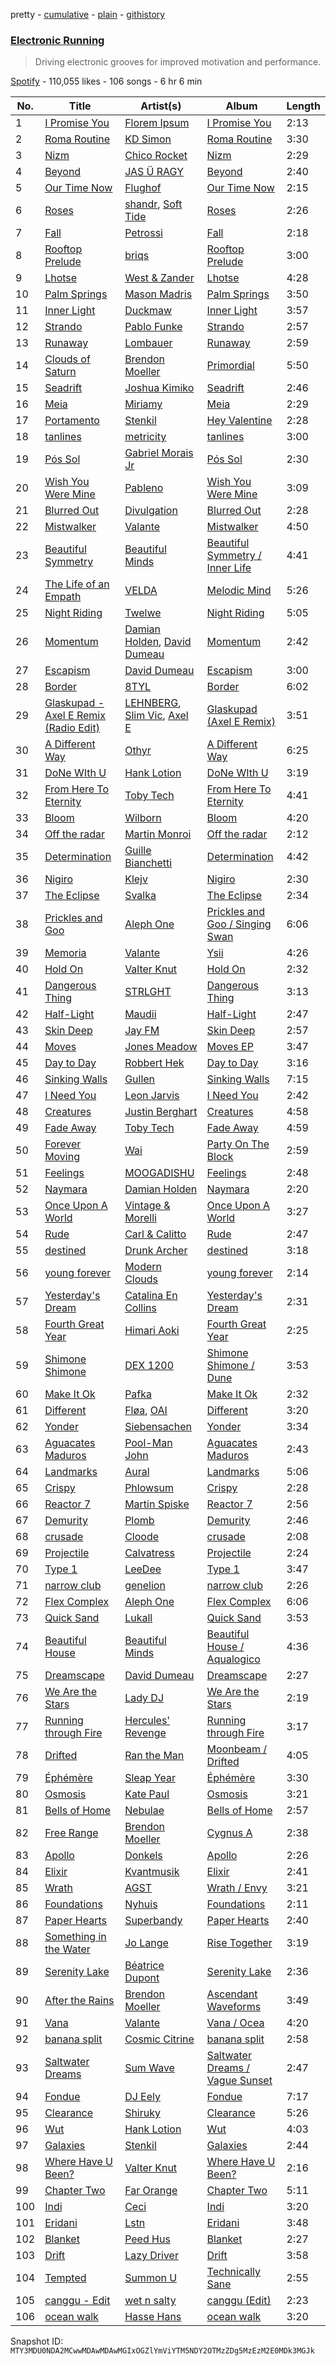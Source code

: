 pretty - [cumulative](/playlists/cumulative/37i9dQZF1DX4Y1uAfxGdKJ.md) - [plain](/playlists/plain/37i9dQZF1DX4Y1uAfxGdKJ) - [githistory](https://github.githistory.xyz/mackorone/spotify-playlist-archive/blob/main/playlists/plain/37i9dQZF1DX4Y1uAfxGdKJ)

### [Electronic Running](https://open.spotify.com/playlist/37i9dQZF1DX4Y1uAfxGdKJ)

> Driving electronic grooves for improved motivation and performance.

[Spotify](https://open.spotify.com/user/spotify) - 110,055 likes - 106 songs - 6 hr 6 min

| No. | Title | Artist(s) | Album | Length |
|---|---|---|---|---|
| 1 | [I Promise You](https://open.spotify.com/track/52PxCQQlAme3g0UjH2smhF) | [Florem Ipsum](https://open.spotify.com/artist/594PMnBcYcEU1sTCC75Iir) | [I Promise You](https://open.spotify.com/album/3IKrjcrhhF9KVVyhLR9uiI) | 2:13 |
| 2 | [Roma Routine](https://open.spotify.com/track/6tRdbsDBn6BQ4Pk9fz2JAl) | [KD Simon](https://open.spotify.com/artist/5vdDoo0msksIJMUMyTwoIe) | [Roma Routine](https://open.spotify.com/album/7DVuxMwQTHvRi2l6Vra5Ce) | 3:30 |
| 3 | [Nizm](https://open.spotify.com/track/3fMOE6PBOkIAEHlMAExlKj) | [Chico Rocket](https://open.spotify.com/artist/7IQwKCAaA9LPTctkNr3QmQ) | [Nizm](https://open.spotify.com/album/0pq3stQS2eEe1xRDpqDix8) | 2:29 |
| 4 | [Beyond](https://open.spotify.com/track/79cOXogBTBDiF91jhr9ih6) | [JAS Ü RAGY](https://open.spotify.com/artist/7b2TMfZW8CqOmhlCbPD7Y6) | [Beyond](https://open.spotify.com/album/4xbkWiqzlcupDVAWbGb0RA) | 2:40 |
| 5 | [Our Time Now](https://open.spotify.com/track/2aZuFiKKYc1nA9ASa2ymwq) | [Flughof](https://open.spotify.com/artist/3eI7754qHEzf640yHt3MXX) | [Our Time Now](https://open.spotify.com/album/6KtMeqAX5259a1x3E2i1RS) | 2:15 |
| 6 | [Roses](https://open.spotify.com/track/5XaXglOKQnMT32dutt3qEU) | [shandr](https://open.spotify.com/artist/2DNdJPmAKrAOWKBTvyTsJU), [Soft Tide](https://open.spotify.com/artist/3fsqt6QGQnfuQmowwrxOVZ) | [Roses](https://open.spotify.com/album/7iU3cbOW2q9bEfetPu0jXn) | 2:26 |
| 7 | [Fall](https://open.spotify.com/track/7HnJXWqcZGCjcMQX29lkqq) | [Petrossi](https://open.spotify.com/artist/292Qxue6mDhhn2lAb1UTPY) | [Fall](https://open.spotify.com/album/2YGKlK0R82VtrqZXYqKjWG) | 2:18 |
| 8 | [Rooftop Prelude](https://open.spotify.com/track/5ghSf2DY96iGYoB4vQePpE) | [briqs](https://open.spotify.com/artist/2fimBXXBJgpNOdq7Jk1osw) | [Rooftop Prelude](https://open.spotify.com/album/04mVbv0JlznRDcTBneKQQw) | 3:00 |
| 9 | [Lhotse](https://open.spotify.com/track/2nnC39bmk3IhgU6Y234PEW) | [West & Zander](https://open.spotify.com/artist/2Zjic6AMVbL0WvXf5ll1lA) | [Lhotse](https://open.spotify.com/album/0UOdspMM2Np1WVALtBLVdx) | 4:28 |
| 10 | [Palm Springs](https://open.spotify.com/track/33Qvtl9E5ARA8HOxgEBX4v) | [Mason Madris](https://open.spotify.com/artist/4fJWxGIcLWTW9BGjDBy7Yo) | [Palm Springs](https://open.spotify.com/album/6LxmhD0Jkhbt8r8CcYcxBf) | 3:50 |
| 11 | [Inner Light](https://open.spotify.com/track/2ohFbsoB7uVvTTgCk7aWY3) | [Duckmaw](https://open.spotify.com/artist/4T1LvLyHdDj300MVNb6VyD) | [Inner Light](https://open.spotify.com/album/0kyY8NnooE5jHa3TBB2Dd9) | 3:57 |
| 12 | [Strando](https://open.spotify.com/track/5w7VoQPLh12DPLASLcd4ew) | [Pablo Funke](https://open.spotify.com/artist/2XsRJTf7BZQTrb3BumlhHm) | [Strando](https://open.spotify.com/album/00RDUWlShtyBYbZvdpB89W) | 2:57 |
| 13 | [Runaway](https://open.spotify.com/track/5jjCspZaeMpClv7S1H3a8E) | [Lombauer](https://open.spotify.com/artist/1xYnhHUchQSdNUiAFj1UFI) | [Runaway](https://open.spotify.com/album/3sOxykiyJjLNSiohhvL9hb) | 2:59 |
| 14 | [Clouds of Saturn](https://open.spotify.com/track/0P3NmkTGRUF0Asg8FuAOTv) | [Brendon Moeller](https://open.spotify.com/artist/3V3T5haMWZGfFxqVsAB9oB) | [Primordial](https://open.spotify.com/album/17yAydXl6iXvXJojFXYDVp) | 5:50 |
| 15 | [Seadrift](https://open.spotify.com/track/3L3Zugtoy4iSpky2oiOjDI) | [Joshua Kimiko](https://open.spotify.com/artist/0rseV1mtdhrtR6FEHuvOIm) | [Seadrift](https://open.spotify.com/album/6EQYRA1zDcrhK0N9faGKbe) | 2:46 |
| 16 | [Meia](https://open.spotify.com/track/1G6EfETRr0lUPuTcJPlBiY) | [Miriamy](https://open.spotify.com/artist/4GRc7Ci5nEs8ZEr2dm6cUz) | [Meia](https://open.spotify.com/album/2IfD8qk6bCxCuQmtraOZRs) | 2:29 |
| 17 | [Portamento](https://open.spotify.com/track/563A3oAQnjkDEqEjlbs2bO) | [Stenkil](https://open.spotify.com/artist/0ZatGtzzVJiSlOiZkVU2ln) | [Hey Valentine](https://open.spotify.com/album/4oFLsHYWq3URi7y8zdDg6r) | 2:28 |
| 18 | [tanlines](https://open.spotify.com/track/1q3rZdIOgKe4LQPpcBqiyo) | [metricity](https://open.spotify.com/artist/3GyvrTet9xaits2vMSrVlT) | [tanlines](https://open.spotify.com/album/3eD0id4j2SrYRn9VeX5nkm) | 3:00 |
| 19 | [Pós Sol](https://open.spotify.com/track/2bbPnvi0OaViwKNEG0DnPC) | [Gabriel Morais Jr](https://open.spotify.com/artist/3jTAleOz2QG9rgNrkjcEKb) | [Pós Sol](https://open.spotify.com/album/7h2mvg8UNNs3TPl0hxgPBj) | 2:30 |
| 20 | [Wish You Were Mine](https://open.spotify.com/track/3nTWBIjPDUWuuAfIdgQgxi) | [Pableno](https://open.spotify.com/artist/3Yx4eLSofQtpIvtTGcM77h) | [Wish You Were Mine](https://open.spotify.com/album/5wbyzmz1QgQ2B9K5NSoaGL) | 3:09 |
| 21 | [Blurred Out](https://open.spotify.com/track/4QgCRg5t83rKvuCTQ11JHj) | [Divulgation](https://open.spotify.com/artist/0OHISbYU0LMw4dMlkGVczm) | [Blurred Out](https://open.spotify.com/album/4cqUGKojyJhyIkunDDqu4A) | 2:28 |
| 22 | [Mistwalker](https://open.spotify.com/track/29HBY8bz6ut3ePI9VyEtx5) | [Valante](https://open.spotify.com/artist/3s1vSYK2eb5fflFHezIbUh) | [Mistwalker](https://open.spotify.com/album/6r0JeC4CfopkU0otpIKqTg) | 4:50 |
| 23 | [Beautiful Symmetry](https://open.spotify.com/track/5MaIAkTbRIDxH1Eit4WTwM) | [Beautiful Minds](https://open.spotify.com/artist/5mDrLKHpzWOlD73nhHYUty) | [Beautiful Symmetry / Inner Life](https://open.spotify.com/album/7KDwizgKEqbPomuX6ICql1) | 4:41 |
| 24 | [The Life of an Empath](https://open.spotify.com/track/6SKHpIBF0zImsmqmRkgvwp) | [VELDA](https://open.spotify.com/artist/4qJI9uNSis7Qi4J1q1Eufn) | [Melodic Mind](https://open.spotify.com/album/6U1k2aJKB0xIeHXAeG52mS) | 5:26 |
| 25 | [Night Riding](https://open.spotify.com/track/1lzBu9GwCyWPieEWTrqtnI) | [Twelwe](https://open.spotify.com/artist/0cXv4l0iCzhQrRljsAQyQW) | [Night Riding](https://open.spotify.com/album/6fGErE6z1bpMnu6Qm2qRXP) | 5:05 |
| 26 | [Momentum](https://open.spotify.com/track/0dwUqHfuKGhtYCChyeLyxX) | [Damian Holden](https://open.spotify.com/artist/6VgyMZzlNejIhFh7Yn6SlM), [David Dumeau](https://open.spotify.com/artist/7w0cV0FuzKwIknB51cxzfQ) | [Momentum](https://open.spotify.com/album/1QsITkVjzy1Rx4AqYNUAsZ) | 2:42 |
| 27 | [Escapism](https://open.spotify.com/track/3pc3At69FqsZtWmvfyMDqQ) | [David Dumeau](https://open.spotify.com/artist/7w0cV0FuzKwIknB51cxzfQ) | [Escapism](https://open.spotify.com/album/6PcXdMwu5xe46sGQZRPbv3) | 3:00 |
| 28 | [Border](https://open.spotify.com/track/4loHyp6Rhk3aOgdXz1n8Y0) | [8TYL](https://open.spotify.com/artist/0lW3Li71IqwPWQFYBuwVmQ) | [Border](https://open.spotify.com/album/2SQpSGWdyhaTHpTWB7wz84) | 6:02 |
| 29 | [Glaskupad \- Axel E Remix \(Radio Edit\)](https://open.spotify.com/track/3fUtw6vacMxmpRHay1VztG) | [LEHNBERG](https://open.spotify.com/artist/7BRf7UkrsYXvgABbadmh3L), [Slim Vic](https://open.spotify.com/artist/2RQNyybaIaaskTzRz3fVDZ), [Axel E](https://open.spotify.com/artist/1GHddwV8QFsOhnDlLlYANI) | [Glaskupad \(Axel E Remix\)](https://open.spotify.com/album/2kcieKSF7jELFFBZ7UOVIP) | 3:51 |
| 30 | [A Different Way](https://open.spotify.com/track/2gdz7MRCHpxQlR9FrGyTNM) | [Othyr](https://open.spotify.com/artist/4ZNya8Pc6fLVRytdM8pnkv) | [A Different Way](https://open.spotify.com/album/2PmFKGURKYeSO6CnyaVwmf) | 6:25 |
| 31 | [DoNe WIth U](https://open.spotify.com/track/0eLSVeBu5fdxT4W0k316OK) | [Hank Lotion](https://open.spotify.com/artist/6d71KgnO30CCz8iSQuzFkM) | [DoNe WIth U](https://open.spotify.com/album/2KBV2mmv8BboYNMIm2H6nl) | 3:19 |
| 32 | [From Here To Eternity](https://open.spotify.com/track/0CVApUBXDYlSnqFtAl7E1S) | [Toby Tech](https://open.spotify.com/artist/3AIUmOlOCNpbVbYL9RirIM) | [From Here To Eternity](https://open.spotify.com/album/5yvourEPzugOQ0Z4RkrFf7) | 4:41 |
| 33 | [Bloom](https://open.spotify.com/track/18giPJITeabMO6IB2pp45x) | [Wilborn](https://open.spotify.com/artist/73bYcf4jRS1co8vAERIbJW) | [Bloom](https://open.spotify.com/album/2OtEMRK0aS7xrnrrLtr44T) | 4:20 |
| 34 | [Off the radar](https://open.spotify.com/track/6LpCOSM7ti0RkktlPHPBbK) | [Martin Monroi](https://open.spotify.com/artist/4IB5E37eyDYzrP0nQPogaq) | [Off the radar](https://open.spotify.com/album/1KmL8xWaFnWAWMbistk5L6) | 2:12 |
| 35 | [Determination](https://open.spotify.com/track/3Xxt0tIwZXTAdVGTysU5uy) | [Guille Bianchetti](https://open.spotify.com/artist/3JqwtW5C92SUeX85A9DrRy) | [Determination](https://open.spotify.com/album/71Zr1m0srLoB48UBBMoQ30) | 4:42 |
| 36 | [Nigiro](https://open.spotify.com/track/2aGpPdS5daiW8vQrTI3SgC) | [Klejv](https://open.spotify.com/artist/491ZjutBNQPFA6hn5lDQW4) | [Nigiro](https://open.spotify.com/album/3VNO5vtzrLIbN9IVlBNVO8) | 2:30 |
| 37 | [The Eclipse](https://open.spotify.com/track/71wKe7nLKqkaq3JYAFEdna) | [Svalka](https://open.spotify.com/artist/3sKxosk24x3adgfDCvOBCr) | [The Eclipse](https://open.spotify.com/album/12mh93J0d59nHpqkWUEeqJ) | 2:34 |
| 38 | [Prickles and Goo](https://open.spotify.com/track/3anEkpGQT5hDxtPwtX4itO) | [Aleph One](https://open.spotify.com/artist/3oYNb7aE6uwlrEi6mehZeP) | [Prickles and Goo / Singing Swan](https://open.spotify.com/album/02HQv9kLC7kNf5jtcVP7mc) | 6:06 |
| 39 | [Memoria](https://open.spotify.com/track/1t9TTxVV7JYE3TqOXalOlc) | [Valante](https://open.spotify.com/artist/3s1vSYK2eb5fflFHezIbUh) | [Ysii](https://open.spotify.com/album/0Zoe3s98XNtiboI1Qhw2Ti) | 4:26 |
| 40 | [Hold On](https://open.spotify.com/track/3cBsoWySE5misjwiHXpe4h) | [Valter Knut](https://open.spotify.com/artist/4PjYynoChLbnYyhPVSMnbq) | [Hold On](https://open.spotify.com/album/1Yyshg4PD11md8uNRapu8x) | 2:32 |
| 41 | [Dangerous Thing](https://open.spotify.com/track/1XvuCcjK1Q3R8e0U2axlet) | [STRLGHT](https://open.spotify.com/artist/4Tpbh6x3um360ffs5DUpgx) | [Dangerous Thing](https://open.spotify.com/album/6drNv63YJsrNEu9dS96TaI) | 3:13 |
| 42 | [Half\-Light](https://open.spotify.com/track/3VGEC6MUbZTRjg93etNpw8) | [Maudii](https://open.spotify.com/artist/4sh66zMHXR6pqwSnw82Tdj) | [Half\-Light](https://open.spotify.com/album/1OOB3nQBqEh34J0J1Ekbn2) | 2:47 |
| 43 | [Skin Deep](https://open.spotify.com/track/1CAozfu6bPDxaKe39x030x) | [Jay FM](https://open.spotify.com/artist/0XHQV1DM8cqEJrB4gRuogs) | [Skin Deep](https://open.spotify.com/album/3pejPyeMAWaEasm6SzmURn) | 2:57 |
| 44 | [Moves](https://open.spotify.com/track/4fPv168u1RcMv7EvXpjhm2) | [Jones Meadow](https://open.spotify.com/artist/3MK71khOrqZwGpyfYzwKXR) | [Moves EP](https://open.spotify.com/album/5zW05MYM8hD6pBbhbyjQlC) | 3:47 |
| 45 | [Day to Day](https://open.spotify.com/track/6GsMZvIYPA1ZZT2Cf9hnUE) | [Robbert Hek](https://open.spotify.com/artist/5pCyrXY4JPw6EmwayVDhOK) | [Day to Day](https://open.spotify.com/album/1tB3DosWrTXSnQb11a3wms) | 3:16 |
| 46 | [Sinking Walls](https://open.spotify.com/track/4EH5JfnTScFvYhwadLbS3c) | [Gullen](https://open.spotify.com/artist/61k6okbUw17fpK27TFEXtI) | [Sinking Walls](https://open.spotify.com/album/4X6X9NKF0IUnXMtAHIgLSr) | 7:15 |
| 47 | [I Need You](https://open.spotify.com/track/3owktfqOe8kZ9zCoTSZ0T8) | [Leon Jarvis](https://open.spotify.com/artist/7Iqe5ZQLFGySYpAFUDttXJ) | [I Need You](https://open.spotify.com/album/7dXyHoHeaB5K1hfWgtdMoA) | 2:42 |
| 48 | [Creatures](https://open.spotify.com/track/2Xu88uUM8dvRSzsZa8Tm2W) | [Justin Berghart](https://open.spotify.com/artist/2U8TggBhPjlTITew6Z3Dgt) | [Creatures](https://open.spotify.com/album/4GSSe42yWKGReogQuuUfuE) | 4:58 |
| 49 | [Fade Away](https://open.spotify.com/track/3RO9tD7ttecxGrxJ0te80c) | [Toby Tech](https://open.spotify.com/artist/3AIUmOlOCNpbVbYL9RirIM) | [Fade Away](https://open.spotify.com/album/0iK59pBranztef9NbvtK1F) | 4:59 |
| 50 | [Forever Moving](https://open.spotify.com/track/4yVDSZslGasus5bSI1GOUH) | [Wai](https://open.spotify.com/artist/2naLLiIUfTp0IxAN6JM3hn) | [Party On The Block](https://open.spotify.com/album/5Kxpj5sNgDOgARuquZO2jD) | 2:59 |
| 51 | [Feelings](https://open.spotify.com/track/4KohjkgXdXqYNHUOhcxJmF) | [MOOGADISHU](https://open.spotify.com/artist/0cV2d206HjrISLX6hSkktp) | [Feelings](https://open.spotify.com/album/49IUgUWndwR4zm99VyAi0J) | 2:48 |
| 52 | [Naymara](https://open.spotify.com/track/30cOun7g2v2GO6fLin6gPy) | [Damian Holden](https://open.spotify.com/artist/6VgyMZzlNejIhFh7Yn6SlM) | [Naymara](https://open.spotify.com/album/43ECTj9mRWwpMr5ehDBHzT) | 2:20 |
| 53 | [Once Upon A World](https://open.spotify.com/track/0OsxgJTV7hlPz6AkSW2Luz) | [Vintage & Morelli](https://open.spotify.com/artist/58dfpnXBkKgFNH2JFtEAv0) | [Once Upon A World](https://open.spotify.com/album/4mw0Q07pxSpQEmS7QuOBRy) | 3:27 |
| 54 | [Rude](https://open.spotify.com/track/28LJlaqXAzbuvrdUtmRA5X) | [Carl & Calitto](https://open.spotify.com/artist/4tMgaZrsUhfgvphSrUDEiD) | [Rude](https://open.spotify.com/album/55OM6ZMuUjcEwDprTSesjl) | 2:47 |
| 55 | [destined](https://open.spotify.com/track/6cHARzJkr12k7Tido9BdCZ) | [Drunk Archer](https://open.spotify.com/artist/0AMvlHlc7WpjNyZSmAfTIQ) | [destined](https://open.spotify.com/album/2QnVkxR2azevRsD95iQXdO) | 3:18 |
| 56 | [young forever](https://open.spotify.com/track/6rZZ516aVPn9QslltPSXNj) | [Modern Clouds](https://open.spotify.com/artist/37rhlYZVn3eZ0OfykQKOKe) | [young forever](https://open.spotify.com/album/1OMIXz6JW4f6YARoyd1guV) | 2:14 |
| 57 | [Yesterday's Dream](https://open.spotify.com/track/3eb9HO1cq8uzEmUdU7mNvs) | [Catalina En Collins](https://open.spotify.com/artist/6oaPME8tL5UOyja7VEvx0J) | [Yesterday's Dream](https://open.spotify.com/album/0ebm4T6CGvYIIharGfIftv) | 2:31 |
| 58 | [Fourth Great Year](https://open.spotify.com/track/4Dc8vlnTDInfrPrHgBC4HS) | [Himari Aoki](https://open.spotify.com/artist/5wymut0det0V9Vf6l8t0mD) | [Fourth Great Year](https://open.spotify.com/album/5G8WnxsQ0KdNPKl9PArltd) | 2:25 |
| 59 | [Shimone Shimone](https://open.spotify.com/track/4CXcplkSoeBK15TewprZMe) | [DEX 1200](https://open.spotify.com/artist/2roONpdgmZHRTpr1IFNw0d) | [Shimone Shimone / Dune](https://open.spotify.com/album/16pkWYptZHPk7hCJj4eY0C) | 3:53 |
| 60 | [Make It Ok](https://open.spotify.com/track/2xKYapqsbXe0KC4Q2hnTKc) | [Pafka](https://open.spotify.com/artist/0JUvxzz5fMMYFMCoBP9NU2) | [Make It Ok](https://open.spotify.com/album/0nUyUtuNpDi36HYT1JfU2x) | 2:32 |
| 61 | [Different](https://open.spotify.com/track/3rnFEiW9efHwnzsb9KzUVd) | [Fløa](https://open.spotify.com/artist/3XgQiERzlGzUe286O2jo7I), [OAI](https://open.spotify.com/artist/518xSxGVtLL5ck9r5xzasg) | [Different](https://open.spotify.com/album/568K9K7mWXC3FDBcPKQfb5) | 3:20 |
| 62 | [Yonder](https://open.spotify.com/track/5MIMRwC9I4SP48zoMhAbwh) | [Siebensachen](https://open.spotify.com/artist/1LysQsO6Eq11YuvI300Imv) | [Yonder](https://open.spotify.com/album/7yHZPzZKRtYgTBxNP71Eg1) | 3:34 |
| 63 | [Aguacates Maduros](https://open.spotify.com/track/3bDpJL4DCGc8ynUfhCtTHl) | [Pool\-Man John](https://open.spotify.com/artist/5tQdY6sUlCJwkUmfJK4rbe) | [Aguacates Maduros](https://open.spotify.com/album/5L5ZfUAzvCyBiBM3yWy5DC) | 2:43 |
| 64 | [Landmarks](https://open.spotify.com/track/0p4zxScTH4QBPnDdIeInfB) | [Aural](https://open.spotify.com/artist/4IagxrvnhCy4YV29Qjqc8o) | [Landmarks](https://open.spotify.com/album/1Fe00jswSTGhfYMKDktS28) | 5:06 |
| 65 | [Crispy](https://open.spotify.com/track/5B6twCLP2ufIy2Mc4L1rS0) | [Phlowsum](https://open.spotify.com/artist/71p3dUDaqo6EyfzQm8zCCo) | [Crispy](https://open.spotify.com/album/5xISlOqT0KGHfwbW0NOtij) | 2:28 |
| 66 | [Reactor 7](https://open.spotify.com/track/0KEd7iWaVQLQgDOv4uZhci) | [Martin Spiske](https://open.spotify.com/artist/10ERqJV744ZtavyVoA7bIO) | [Reactor 7](https://open.spotify.com/album/0zzYTZxje2FEO9ta0ZvygS) | 2:56 |
| 67 | [Demurity](https://open.spotify.com/track/4YGkHrj5NQzSn3q2aJ4C9O) | [Plomb](https://open.spotify.com/artist/5lJ2OEJIZ8QdAGyCKq307r) | [Demurity](https://open.spotify.com/album/7gbIdhCtu55lkHnIKYFk3v) | 2:46 |
| 68 | [crusade](https://open.spotify.com/track/30bpR02KwJ6SpvHUvdvuoW) | [Cloode](https://open.spotify.com/artist/0QvInajilVJw8If75PeAH8) | [crusade](https://open.spotify.com/album/2aQzUj8sNTgQN1AV3uETXt) | 2:08 |
| 69 | [Projectile](https://open.spotify.com/track/4ODWE5SOUACS8xu6aV9ORL) | [Calvatress](https://open.spotify.com/artist/2UxH255utiME1XAA9fXUsh) | [Projectile](https://open.spotify.com/album/2AmwppTukWbE4BmVGlM6zo) | 2:24 |
| 70 | [Type 1](https://open.spotify.com/track/2Z515QtI12xintnkboGQZw) | [LeeDee](https://open.spotify.com/artist/4kMBrFLqXw4zXeowx6GwcL) | [Type 1](https://open.spotify.com/album/7w6fHYrIaKbqXDN96dbEJf) | 3:47 |
| 71 | [narrow club](https://open.spotify.com/track/6hMCmAzbsXyzcfcR11429z) | [genelion](https://open.spotify.com/artist/2TMzn3AIEg6b4Nd28MjUNA) | [narrow club](https://open.spotify.com/album/6bDsCQR9bY1Q0Jvk06Js1j) | 2:26 |
| 72 | [Flex Complex](https://open.spotify.com/track/6HfFO4JqpSirwM5EVYpQZw) | [Aleph One](https://open.spotify.com/artist/3oYNb7aE6uwlrEi6mehZeP) | [Flex Complex](https://open.spotify.com/album/3XqkFPylvMnidsf3KMDDEA) | 6:06 |
| 73 | [Quick Sand](https://open.spotify.com/track/6htTBHUpAE9VFfbCrR5rQH) | [Lukall](https://open.spotify.com/artist/4jhnkqer34ex3RRtYA6e5O) | [Quick Sand](https://open.spotify.com/album/6lEvyBtEpcKbzZUr4ONKBX) | 3:53 |
| 74 | [Beautiful House](https://open.spotify.com/track/16QQGyu1UFkfQREErhvyvf) | [Beautiful Minds](https://open.spotify.com/artist/5mDrLKHpzWOlD73nhHYUty) | [Beautiful House / Aqualogico](https://open.spotify.com/album/6a4pT5HdiimlPYlzDgriOq) | 4:36 |
| 75 | [Dreamscape](https://open.spotify.com/track/6YHhIKNyqtWN0jHqvsrf10) | [David Dumeau](https://open.spotify.com/artist/7w0cV0FuzKwIknB51cxzfQ) | [Dreamscape](https://open.spotify.com/album/0zZCLYy5ZUvqgFUfp9LcVd) | 2:27 |
| 76 | [We Are the Stars](https://open.spotify.com/track/5nRHKAgw6ZY1NqNA5amA2Y) | [Lady DJ](https://open.spotify.com/artist/3luz91ywJZl3n8zqhqNTLP) | [We Are the Stars](https://open.spotify.com/album/5OGy2WlkfkHf8uSchuFEkl) | 2:19 |
| 77 | [Running through Fire](https://open.spotify.com/track/6D4T0BRng7TOuoBvHCBAj5) | [Hercules' Revenge](https://open.spotify.com/artist/4qO1Q1xGNK6sczpkc2qoX7) | [Running through Fire](https://open.spotify.com/album/1hlKwTiR9SsrKiLzo1dxSl) | 3:17 |
| 78 | [Drifted](https://open.spotify.com/track/57H1bcqbsyrGHfTebZddzy) | [Ran the Man](https://open.spotify.com/artist/69lVKiR03uaDrGqEgOC2gu) | [Moonbeam / Drifted](https://open.spotify.com/album/7lgjYTyAR0PUXAKaOnB4JN) | 4:05 |
| 79 | [Éphémère](https://open.spotify.com/track/6lOFuDrXRewSFfQ4JyImyS) | [Sleap Year](https://open.spotify.com/artist/3rHbl02YzcYLfkNurILXKH) | [Éphémère](https://open.spotify.com/album/2CL8hRsWQV8RL64UQFFjEu) | 3:30 |
| 80 | [Osmosis](https://open.spotify.com/track/6GgPl2EbOG69cvo59kETdw) | [Kate Paul](https://open.spotify.com/artist/1anQkfV3WidZBDrdAQwAsx) | [Osmosis](https://open.spotify.com/album/7gIZQbcjtE5edqwBu9DwMQ) | 3:21 |
| 81 | [Bells of Home](https://open.spotify.com/track/1m826VTZiW3BmevRJEfuh8) | [Nebulae](https://open.spotify.com/artist/3UKaTOMvInYrOVb2SXiO9v) | [Bells of Home](https://open.spotify.com/album/0r9SeqcahpJNnBgFtrAhcq) | 2:57 |
| 82 | [Free Range](https://open.spotify.com/track/5DkPiFdxLbSSgZmaDJPntv) | [Brendon Moeller](https://open.spotify.com/artist/3V3T5haMWZGfFxqVsAB9oB) | [Cygnus A](https://open.spotify.com/album/0YH8iHF3YgylIRIdlL6bGV) | 2:38 |
| 83 | [Apollo](https://open.spotify.com/track/5sIlFL8mCj6AIrRDI1d6mT) | [Donkels](https://open.spotify.com/artist/6as2EDg4VeljtLbtgBy54P) | [Apollo](https://open.spotify.com/album/2FhcrxYhzCnGz5T0ZromSk) | 2:26 |
| 84 | [Elixir](https://open.spotify.com/track/7hxkOhoWSxygCa4Akt3KjX) | [Kvantmusik](https://open.spotify.com/artist/1OTTWlOMCUlQRk3ie2D7xw) | [Elixir](https://open.spotify.com/album/4G1dHoGKyp4fk6XdSB9SSe) | 2:41 |
| 85 | [Wrath](https://open.spotify.com/track/0nxEpiRh6ja8YxKTR8kCkO) | [AGST](https://open.spotify.com/artist/0P5MXX9jXK95yuTDArYkDI) | [Wrath / Envy](https://open.spotify.com/album/1dCtDbppPhPtiIl3ZCkfFu) | 3:21 |
| 86 | [Foundations](https://open.spotify.com/track/1KqRI4mAyLW1mpFJQnJCAM) | [Nyhuis](https://open.spotify.com/artist/6EVayLPsEOA5csxrOs2Q8d) | [Foundations](https://open.spotify.com/album/2HBKB3dd2w35aDG7Y17JyA) | 2:11 |
| 87 | [Paper Hearts](https://open.spotify.com/track/1BsdE859H1FaOnEfnm2A5X) | [Superbandy](https://open.spotify.com/artist/3QldRhGT9NdS8ehqa6g40b) | [Paper Hearts](https://open.spotify.com/album/2RZcdZ676S2NEEsmaYQxHL) | 2:40 |
| 88 | [Something in the Water](https://open.spotify.com/track/4mDWO0QP4kZ37nHonhCHtd) | [Jo Lange](https://open.spotify.com/artist/1IoUhC61gvcKQiYvbus1me) | [Rise Together](https://open.spotify.com/album/6v5H9zuekGF6sK9iDOd6vZ) | 3:19 |
| 89 | [Serenity Lake](https://open.spotify.com/track/15eqN6GPpzHGifzihLGsGr) | [Béatrice Dupont](https://open.spotify.com/artist/4lGZ8fr3b2fq7uruNbUGcf) | [Serenity Lake](https://open.spotify.com/album/2otWMjizseTnAZrMGowQ91) | 2:36 |
| 90 | [After the Rains](https://open.spotify.com/track/3nVHB5vFE9Zpj4BYXFc3w4) | [Brendon Moeller](https://open.spotify.com/artist/3V3T5haMWZGfFxqVsAB9oB) | [Ascendant Waveforms](https://open.spotify.com/album/3yGCpmSTGWnkkIqb2e5xcG) | 3:49 |
| 91 | [Vana](https://open.spotify.com/track/1X1teXcaWQFH4iOTkCOh9a) | [Valante](https://open.spotify.com/artist/3s1vSYK2eb5fflFHezIbUh) | [Vana / Ocea](https://open.spotify.com/album/1hOFPN4SzceP1DJD5LTEmU) | 4:20 |
| 92 | [banana split](https://open.spotify.com/track/7u1tLb1LntsHDFhJ94AGlz) | [Cosmic Citrine](https://open.spotify.com/artist/3v9QBUh3xv6Nmh8fc7BGox) | [banana split](https://open.spotify.com/album/6SUdl3Z0bLceeTfQZLDU73) | 2:58 |
| 93 | [Saltwater Dreams](https://open.spotify.com/track/6pRocudXtLnKRd61gtotIk) | [Sum Wave](https://open.spotify.com/artist/0bfdnPaHczaQt6tYe8J4Ci) | [Saltwater Dreams / Vague Sunset](https://open.spotify.com/album/6XIUklaqCksEasrYoQizZQ) | 2:47 |
| 94 | [Fondue](https://open.spotify.com/track/1pZldGjxSdpj7762vA8K2M) | [DJ Eely](https://open.spotify.com/artist/1pWq7WE6SgN6KxOFXD3w80) | [Fondue](https://open.spotify.com/album/4vXCNj1pri5Rh1RyplbD25) | 7:17 |
| 95 | [Clearance](https://open.spotify.com/track/4Xs8dQwj1Ic4FyCcCyRKYq) | [Shiruky](https://open.spotify.com/artist/1Tr7ffkJ66E8bXTm2g7uEM) | [Clearance](https://open.spotify.com/album/32i7uXRwJK36jBrjndQ7m8) | 5:26 |
| 96 | [Wut](https://open.spotify.com/track/1dlNlopZwjwqb6orJH1MKC) | [Hank Lotion](https://open.spotify.com/artist/6d71KgnO30CCz8iSQuzFkM) | [Wut](https://open.spotify.com/album/1D9FIFbNkvp0dPN8CuKLKB) | 4:03 |
| 97 | [Galaxies](https://open.spotify.com/track/0HvT91CmD0AyTLPHzlABrn) | [Stenkil](https://open.spotify.com/artist/0ZatGtzzVJiSlOiZkVU2ln) | [Galaxies](https://open.spotify.com/album/3bSYn35WoiHldPymVmaU4d) | 2:44 |
| 98 | [Where Have U Been?](https://open.spotify.com/track/3bCnwmJwBob222khzVUrcN) | [Valter Knut](https://open.spotify.com/artist/4PjYynoChLbnYyhPVSMnbq) | [Where Have U Been?](https://open.spotify.com/album/3gmS7R3fNWUNN8Ewwy6URY) | 2:16 |
| 99 | [Chapter Two](https://open.spotify.com/track/0LOGcNCFLfCWLh9mzTmaG5) | [Far Orange](https://open.spotify.com/artist/1SIt7IjD8Q9RpwEklyMlUO) | [Chapter Two](https://open.spotify.com/album/2k4TuEENRlXWOp9sJLAnDr) | 5:11 |
| 100 | [Indi](https://open.spotify.com/track/7zeOr0r8bQO5BO9Om7BuAt) | [Ceci](https://open.spotify.com/artist/0hCW0HH1liY8gpi5Mk2VK4) | [Indi](https://open.spotify.com/album/37iP4wnkJE5ImiW2Q94nKx) | 3:20 |
| 101 | [Eridani](https://open.spotify.com/track/5QkMlAxHmZG33OGA81oWSa) | [Lstn](https://open.spotify.com/artist/0OO1zgX3CUfJQwoOEBSKSp) | [Eridani](https://open.spotify.com/album/6UVuoIa23nsZimsHnTFzxZ) | 3:48 |
| 102 | [Blanket](https://open.spotify.com/track/5OpS0HoEEV6N54WiSH0ibt) | [Peed Hus](https://open.spotify.com/artist/4LpZEO5wsgiBMLhl7Mpec7) | [Blanket](https://open.spotify.com/album/5xMmziIduhAQBO3Xzpx4ns) | 2:27 |
| 103 | [Drift](https://open.spotify.com/track/2fJwyJQ9h6qEBHJVcqZuPr) | [Lazy Driver](https://open.spotify.com/artist/0jG3gNHWXpfK1iGHLWKVKm) | [Drift](https://open.spotify.com/album/4JgPHkbu2r3lGQR9cXZ4UO) | 3:58 |
| 104 | [Tempted](https://open.spotify.com/track/6hiA6WO0DRm9D480BIGqOT) | [Summon U](https://open.spotify.com/artist/0TyHSpKbAEP2QoXB7jVxCE) | [Technically Sane](https://open.spotify.com/album/3zVigb4My48jZIPLWVDiRW) | 2:55 |
| 105 | [canggu \- Edit](https://open.spotify.com/track/0jy4TqKxOwZoraKJkle0dC) | [wet n salty](https://open.spotify.com/artist/2Ai8jQFx9LfNmToEgFjDbn) | [canggu \(Edit\)](https://open.spotify.com/album/6X8rpYiAaelLkwZK9Vx32k) | 2:23 |
| 106 | [ocean walk](https://open.spotify.com/track/34WwE20Cawvpowutt29ieG) | [Hasse Hans](https://open.spotify.com/artist/4PjVK6KNfnMASGMI6gmMTW) | [ocean walk](https://open.spotify.com/album/6IxeXdhmaOPk66JJcWDVur) | 3:20 |

Snapshot ID: `MTY3MDU0NDA2MCwwMDAwMDAwMGIxOGZlYmViYTM5NDY2OTMzZDg5MzEzM2E0MDk3MGJk`
